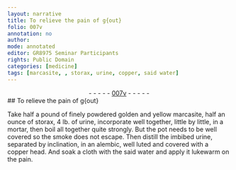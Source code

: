 ```yaml
---
layout: narrative
title: To relieve the pain of g{out}
folio: 007v
annotation: no
author:
mode: annotated
editor: GR8975 Seminar Participants
rights: Public Domain
categories: [medicine]
tags: [marcasite, , storax, urine, copper, said water]
---
```


 <div class="folio" align="center">- - - - - <a href="http://gallica.bnf.fr/ark:/12148/btv1b10500001g/f20.image" target="_blank">007v</a> - - - - - </div> 
## To relieve the pain of g{out}

 
 <span class="activity"></span>  Take <span class="unit">half a pound</span> of <span class="material_format">finely powdered golden and yellow <span class="material">marcasite</span></span>, <span class="unit">half an ounce</span> of <span class="material">storax</span>, <span class="unit">4 lb.</span> of <span class="material">urine</span>, incorporate well together, little by little, in a <span class="tool">mortar</span>, then boil all together quite strongly. But the <span class="tool">pot</span> needs to be well <span class="tool">cover</span>ed so the smoke does not escape. Then distill the <span class="material_format">imbibed <span class="material">urine</span></span>, separated by inclination, in an <span class="tool">alembic</span>, well luted and covered with a <span class="tool"><span class="material">copper</span> head</span>. And soak a <span class="tool">cloth</span> with the <span class="material">said water</span> and apply it lukewarm on the pain. 
 